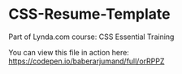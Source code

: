 # CSS-Resume-Template
Part of Lynda.com course: CSS Essential Training

You can view this file in action here: https://codepen.io/baberarjumand/full/orRPPZ
